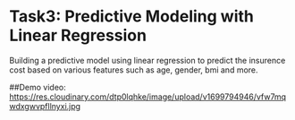 # Task3: Predictive Modeling with Linear Regression

Building a predictive model using linear regression to predict the insurence cost based on various features such as age, gender, bmi and more.

##Demo video: https://res.cloudinary.com/dtp0lqhke/image/upload/v1699794946/vfw7mqwdxgwvpfllnyxi.jpg
